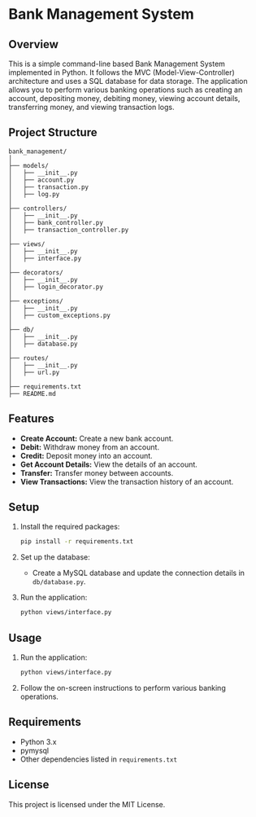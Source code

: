 # Bank Management System

## Overview

This is a simple command-line based Bank Management System implemented in Python. It follows the MVC (Model-View-Controller) architecture and uses a SQL database for data storage. The application allows you to perform various banking operations such as creating an account, depositing money, debiting money, viewing account details, transferring money, and viewing transaction logs.

## Project Structure

```
bank_management/
│
├── models/
│   ├── __init__.py
│   ├── account.py
│   ├── transaction.py
│   ├── log.py
│
├── controllers/
│   ├── __init__.py
│   ├── bank_controller.py
│   ├── transaction_controller.py
│
├── views/
│   ├── __init__.py
│   ├── interface.py
│
├── decorators/
│   ├── __init__.py
│   ├── login_decorator.py
│
├── exceptions/
│   ├── __init__.py
│   ├── custom_exceptions.py
│
├── db/
│   ├── __init__.py
│   ├── database.py
│
├── routes/
│   ├── __init__.py
│   ├── url.py
│
├── requirements.txt
├── README.md
```

## Features

- **Create Account:** Create a new bank account.
- **Debit:** Withdraw money from an account.
- **Credit:** Deposit money into an account.
- **Get Account Details:** View the details of an account.
- **Transfer:** Transfer money between accounts.
- **View Transactions:** View the transaction history of an account.

## Setup

1. Install the required packages:

    ```sh
    pip install -r requirements.txt
    ```

2. Set up the database:

    - Create a MySQL database and update the connection details in `db/database.py`.

3. Run the application:

    ```sh
    python views/interface.py
    ```

## Usage

1. Run the application:

    ```sh
    python views/interface.py
    ```

2. Follow the on-screen instructions to perform various banking operations.

## Requirements

- Python 3.x
- pymysql
- Other dependencies listed in `requirements.txt`

## License

This project is licensed under the MIT License.